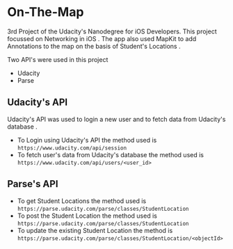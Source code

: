 # On-The-Map
3rd Project of the Udacity's Nanodegree for iOS Developers. This project focussed on Networking in iOS . The app also used MapKit to add Annotations to the map on the basis of Student's Locations .  

Two API's were used in this project 
* Udacity
* Parse

## Udacity's API
Udacity's API was used to login a new user and to fetch data from Udacity's database .

* To Login using Udacity's API the method used is `https://www.udacity.com/api/session`
* To fetch user's data from Udacity's database the method used is `https://www.udacity.com/api/users/<user_id>`

## Parse's API
* To get Student Locations the method used is `https://parse.udacity.com/parse/classes/StudentLocation`
* To post the Student Location the method used is `https://parse.udacity.com/parse/classes/StudentLocation`
* To update the existing Student Location the method is `https://parse.udacity.com/parse/classes/StudentLocation/<objectId>`
